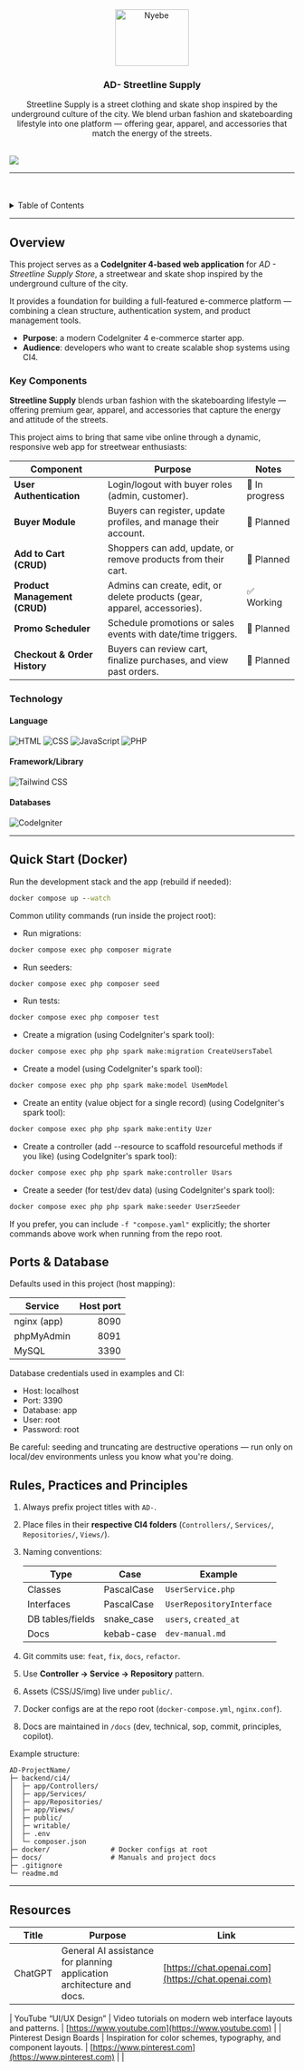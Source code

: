 <a name="readme-top"></a>

<br/>
<br/>

<div align="center">
  <a href="https://github.com/zyx-0314/">
    <img src="./assets/img/nyebe_white.png" alt="Nyebe" width="130" height="100">
  </a>
<!-- * Title Section -->
  <h3 align="center">AD- Streetline Supply</h3>
</div>

<!-- * Description Section -->
<div align="center">
Streetline Supply is a street clothing and skate shop inspired by the underground culture of the city. We blend urban fashion and skateboarding lifestyle into one platform — offering gear, apparel, and accessories that match the energy of the streets.

</div>

<br/>

![](https://visit-counter.vercel.app/counter.png?page=zyx-0314/ci4-template)

<!-- ! Make sure it was similar to your github -->

---

<br/>
<br/>

<details>
  <summary>Table of Contents</summary>
  <ol>
    <li>
      <a href="#overview">Overview</a>
      <ol>
        <li>
          <a href="#key-components">Key Components</a>
        </li>
        <li>
          <a href="#technology">Technology</a>
        </li>
      </ol>
    </li>
    <li>
      <a href="#rules-practices-and-principles">Rules, Practices and Principles</a>
    </li>
    <li>
      <a href="#resources">Resources</a>
    </li>
  </ol>
</details>

---

## Overview

This project serves as a **CodeIgniter 4-based web application** for *AD - Streetline Supply Store*, a streetwear and skate shop inspired by the underground culture of the city.

It provides a foundation for building a full-featured e-commerce platform — combining a clean structure, authentication system, and product management tools.



* **Purpose**: a modern CodeIgniter 4 e-commerce starter app.
* **Audience**: developers who want to create scalable shop systems using CI4.

### Key Components


**Streetline Supply** blends urban fashion with the skateboarding lifestyle — offering premium gear, apparel, and accessories that capture the energy and attitude of the streets.

This project aims to bring that same vibe online through a dynamic, responsive web app for streetwear enthusiasts:

| Component                 | Purpose                                                             | Notes                                                   |
| ------------------------- | ------------------------------------------------------------------- | ------------------------------------------------------- |
**User Authentication**        | Login/logout with buyer roles (admin, customer).                                             | 🧩 In progress |
| **Buyer Module**               | Buyers can register, update profiles, and manage their account.                             | 🧩 Planned |
| **Add to Cart (CRUD)**         | Shoppers can add, update, or remove products from their cart.                                | 🧩 Planned |
| **Product Management (CRUD)**  |  Admins can create, edit, or delete products (gear, apparel, accessories).                    | ✅ Working |
| **Promo Scheduler**            | Schedule promotions or sales events with date/time triggers.                                 | 🧩 Planned |
| **Checkout & Order History**   | Buyers can review cart, finalize purchases, and view past orders.                            | 🧩 Planned |

 <!-- ! Start simple. Use these modules as **learning samples**; extend or replace them based on your project’s needs. -->

### Technology

#### Language

![HTML](https://img.shields.io/badge/HTML-E34F26?style=for-the-badge\&logo=html5\&logoColor=white)
![CSS](https://img.shields.io/badge/CSS-1572B6?style=for-the-badge\&logo=css3\&logoColor=white)
![JavaScript](https://img.shields.io/badge/JavaScript-F7DF1E?style=for-the-badge\&logo=javascript\&logoColor=white)
![PHP](https://img.shields.io/badge/PHP-777BB4?style=for-the-badge\&logo=php\&logoColor=white)

#### Framework/Library

![Tailwind CSS](https://img.shields.io/badge/Tailwind_CSS-06B6D4?style=for-the-badge\&logo=tailwindcss\&logoColor=white)


#### Databases

![CodeIgniter](https://img.shields.io/badge/CodeIgniter-EF4223?style=for-the-badge\&logo=codeigniter\&logoColor=white)




<!-- ! Keep only the used technology -->

---

## Quick Start (Docker)

Run the development stack and the app (rebuild if needed):

```cmd
docker compose up --watch
```

Common utility commands (run inside the project root):

- Run migrations:
```cmd
docker compose exec php composer migrate
```
- Run seeders:
```cmd
docker compose exec php composer seed
```
- Run tests:
```cmd
docker compose exec php composer test
```

- Create a migration (using CodeIgniter's spark tool):
```cmd
docker compose exec php php spark make:migration CreateUsersTabel
```

- Create a model (using CodeIgniter's spark tool):

```cmd
docker compose exec php php spark make:model UsemModel
```

- Create an entity (value object for a single record) (using CodeIgniter's spark tool):
```cmd
docker compose exec php php spark make:entity Uzer
```

- Create a controller (add --resource to scaffold resourceful methods if you like) (using CodeIgniter's spark tool):
```cmd
docker compose exec php php spark make:controller Usars
```

- Create a seeder (for test/dev data) (using CodeIgniter's spark tool):
```cmd
docker compose exec php php spark make:seeder UserzSeeder
```

If you prefer, you can include `-f "compose.yaml"` explicitly; the shorter commands above work when running from the repo root.

## Ports & Database

Defaults used in this project (host mapping):

| Service     | Host port |
|-------------|-----------:|
| nginx (app) | 8090      |
| phpMyAdmin  | 8091      |
| MySQL       | 3390      |

Database credentials used in examples and CI:

- Host: localhost
- Port: 3390
- Database: app
- User: root
- Password: root

Be careful: seeding and truncating are destructive operations — run only on local/dev environments unless you know what you're doing.

## Rules, Practices and Principles

<!-- ! Dont Revise this -->

1. Always prefix project titles with `AD-`.
2. Place files in their **respective CI4 folders** (`Controllers/`, `Services/`, `Repositories/`, `Views/`).
3. Naming conventions:

   | Type             | Case        | Example                   |
   | ---------------- | ----------- | ------------------------- |
   | Classes          | PascalCase  | `UserService.php`         |
   | Interfaces       | PascalCase  | `UserRepositoryInterface` |
   | DB tables/fields | snake\_case | `users`, `created_at`     |
   | Docs             | kebab-case  | `dev-manual.md`           |

4. Git commits use: `feat`, `fix`, `docs`, `refactor`.
5. Use **Controller → Service → Repository** pattern.
6. Assets (CSS/JS/img) live under `public/`.
7. Docker configs are at the repo root (`docker-compose.yml`, `nginx.conf`).
8. Docs are maintained in `/docs` (dev, technical, sop, commit, principles, copilot).

Example structure:

```
AD-ProjectName/
├─ backend/ci4/
│  ├─ app/Controllers/
│  ├─ app/Services/
│  ├─ app/Repositories/
│  ├─ app/Views/
│  ├─ public/
│  ├─ writable/
│  ├─ .env
│  └─ composer.json
├─ docker/               # Docker configs at root
├─ docs/                 # Manuals and project docs
├─ .gitignore
└─ readme.md
```

<!-- ! Dont Revise this -->

---

## Resources

| Title                   | Purpose                                                               | Link                                                                       |
| ----------------------- | --------------------------------------------------------------------- | -------------------------------------------------------------------------- |
| ChatGPT                 | General AI assistance for planning application architecture and docs. | [https://chat.openai.com](https://chat.openai.com)                         |

| YouTube “UI/UX Design”  | Video tutorials on modern web interface layouts and patterns.         | [https://www.youtube.com](https://www.youtube.com)                         |
| Pinterest Design Boards | Inspiration for color schemes, typography, and component layouts.     | [https://www.pinterest.com](https://www.pinterest.com)                     |                                       |



<!-- ! Add what tools aided you -->